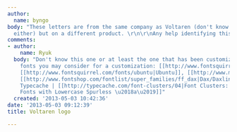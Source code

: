 ```yaml
---
author:
  name: byngo
body: "These letters are from the same company as Voltaren (don't know what that is
  either) but on a different product. \r\n\r\nAny help identifying this would be appreciated\r\n\r\nJay"
comments:
- author:
    name: Ryuk
  body: "Don't know this one or at least the one that has been customized. \r\nSome
    fonts you may consider for a customization: [[http://www.fontsquirrel.com/fonts/Aller|Aller]],
    [[http://www.fontsquirrel.com/fonts/ubuntu|Ubuntu]], [[http://www.myfonts.com/fonts/linotype/veto|Veto]],
    [[http://www.fontshop.com/fontlist/super_families/ff_dax|Dax/Daxline]], [[https://klim.co.nz/retail-fonts/karbon|Karbon]],
    Typecache | [[http://typecache.com/font-clusters/04|Font Clusters: Sans Serif
    Fonts with Lowercase Spurless \u2018a\u2019]]"
  created: '2013-05-03 10:42:36'
date: '2013-05-03 09:12:39'
title: Voltaren logo

---
```

